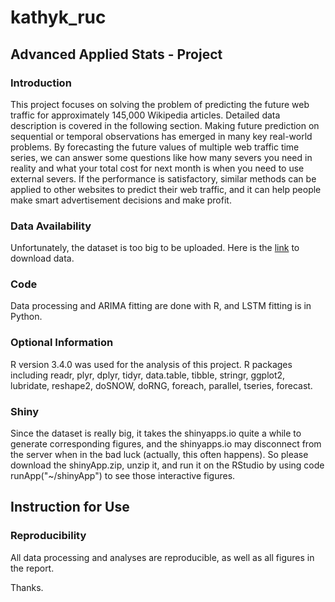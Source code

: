 # kathyk_ruc
## Advanced Applied Stats - Project
### Introduction
This project focuses on solving the problem of predicting the future web traffic for approximately 145,000 Wikipedia articles. Detailed data description is covered in the following section. Making future prediction on sequential or temporal observations has emerged in many key real-world problems. By forecasting the future values of multiple web traffic time series, we can answer some questions like how many severs you need in reality and what your total cost for next month is when you need to use external severs. If the performance is satisfactory, similar methods can be applied to other websites to predict their web traffic, and it can help people make smart advertisement decisions and make profit.

### Data Availability
Unfortunately, the dataset is too big to be uploaded. Here is the [link](https://www.kaggle.com/c/web-traffic-time-series-forecasting/data) to download data. 

### Code
Data processing and ARIMA fitting are done with R, and LSTM fitting is in Python.

### Optional Information
R version 3.4.0 was used for the analysis of this project. R packages including readr, plyr, dplyr, tidyr, data.table, tibble, stringr, ggplot2, lubridate, reshape2, doSNOW, doRNG, foreach, parallel, tseries, forecast.

### Shiny
Since the dataset is really big, it takes the shinyapps.io quite a while to generate corresponding figures, and the shinyapps.io may disconnect from the server when in the bad luck (actually, this often happens). So please download the shinyApp.zip, unzip it, and run it on the RStudio by using code runApp("~/shinyApp") to see those interactive figures. 

## Instruction for Use
### Reproducibility
All data processing and analyses are reproducible, as well as all figures in the report.

Thanks.
